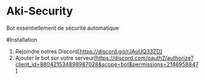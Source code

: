 # Aki-Security

Bot essentiellement de sécurité automatique 

#Installation

1. Rejoindre notres Discord[https://discord.gg/rJAuUQ33ZD]
2. Ajouter le bot sur votre serveur[https://discord.com/oauth2/authorize?client_id=880421534898987028&scope=bot&permissions=2146958847]
